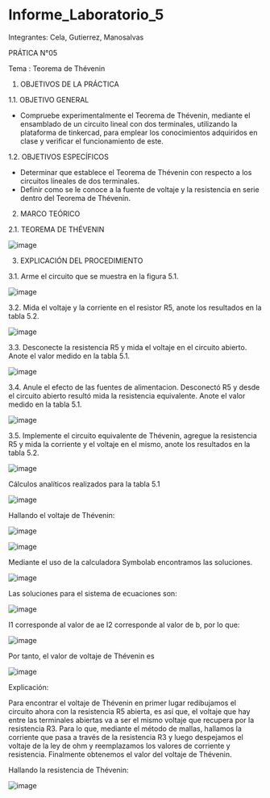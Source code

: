 # Informe_Laboratorio_5
Integrantes: Cela,  Gutierrez, Manosalvas 

PRÁTICA N°05

Tema : Teorema de Thévenin

1. OBJETIVOS DE LA PRÁCTICA

1.1. OBJETIVO GENERAL

- Compruebe experimentalmente el Teorema de Thévenin, mediante el ensamblado de un circuito lineal con dos terminales, utilizando la plataforma de tinkercad, para emplear los conocimientos adquiridos en clase y verificar el funcionamiento de este.

1.2. OBJETIVOS ESPECÍFICOS

- Determinar que establece el Teorema de Thévenin con respecto a los circuitos líneales de dos terminales.
-  Definir como se le conoce a la fuente de voltaje y la resistencia en serie dentro del Teorema de Thévenin.

2. MARCO TEÓRICO

2.1. TEOREMA DE THÉVENIN

![image](https://user-images.githubusercontent.com/105887502/177910082-3df4b20b-aa92-4893-a0e2-e86584289627.png)

3. EXPLICACIÓN DEL PROCEDIMIENTO

3.1. Arme el circuito que se muestra en la figura 5.1.

![image](https://user-images.githubusercontent.com/105887502/177910149-e78391da-1091-4758-b851-459a06d79a4c.png)

3.2. Mida el voltaje y la corriente en el resistor R5, anote los resultados en la tabla 5.2.

![image](https://user-images.githubusercontent.com/105887502/177910170-a0b822f9-7b44-4aa4-8967-c34b051245c3.png)

3.3. Desconecte la resistencia R5 y mida el voltaje en el circuito abierto. Anote el valor medido en la tabla 5.1.

![image](https://user-images.githubusercontent.com/105887502/177910188-fb6458d9-8942-4469-a953-bc215b963f28.png)

3.4. Anule el efecto de las fuentes de alimentacion. Desconectó R5 y desde el circuito abierto resultó mida la resistencia equivalente. Anote el valor medido en la tabla 5.1.

![image](https://user-images.githubusercontent.com/105887502/177910222-1e17e5d1-ac1c-4ef5-b659-a63cfb9a32d2.png)

3.5. Implemente el circuito equivalente de Thévenin, agregue la resistencia R5 y mida la corriente y el voltaje en el mismo, anote los resultados en la tabla 5.2.

![image](https://user-images.githubusercontent.com/105887502/177910267-34c53489-f4ce-4664-9220-0fd232f752a4.png)

Cálculos analíticos realizados para la tabla 5.1

![image](https://user-images.githubusercontent.com/105887502/177910291-4c78a480-7282-452e-9996-17dafb2116b3.png)

Hallando el voltaje de Thévenin:

![image](https://user-images.githubusercontent.com/105887502/177910305-570c5220-ed13-4396-9728-ede65f3b00e3.png)

![image](https://user-images.githubusercontent.com/105887502/177910339-a596163e-486e-49bb-9df8-b2ed3f0d0be6.png)

Mediante el uso de la calculadora Symbolab encontramos las soluciones.

![image](https://user-images.githubusercontent.com/105887502/177910365-c6dfa4a1-6d91-4bf1-a5c7-d52b60cfa7cc.png)

Las soluciones para el sistema de ecuaciones son:

![image](https://user-images.githubusercontent.com/105887502/177910466-0e0395b7-09ae-4e06-b2f2-881ba9e1ad8e.png)

I1 corresponde al valor de ae I2 corresponde al valor de b, por lo que:

![image](https://user-images.githubusercontent.com/105887502/177910501-4f6c6b3a-d90f-412e-927d-6d423269a01c.png)

Por tanto, el valor de voltaje de Thévenin es

![image](https://user-images.githubusercontent.com/105887502/177910528-fc6fc913-a963-4014-8de6-991937519706.png)

Explicación:

Para encontrar el voltaje de Thévenin en primer lugar redibujamos el circuito ahora con la resistencia R5 abierta, es así que, el voltaje que hay entre las terminales abiertas va a ser el mismo voltaje que recupera por la resistencia R3. Para lo que, mediante el método de mallas, hallamos la corriente que pasa a través de la resistencia R3 y luego despejamos el voltaje de la ley de ohm y reemplazamos los valores de corriente y resistencia. Finalmente obtenemos el valor del voltaje de Thévenin.

Hallando la resistencia de Thévenin:

![image](https://user-images.githubusercontent.com/105887502/177910556-2a6fc5d8-503b-4a3f-9efd-c21c02730dc9.png)



